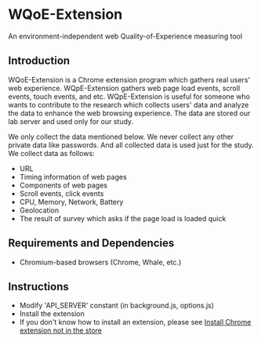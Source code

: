 # WQoE-Extension
An environment-independent web Quality-of-Experience measuring tool

## Introduction
WQoE-Extension is a Chrome extension program which gathers real users' web experience. 
WQpE-Extension gathers web page load events, scroll events, touch events, and etc.
WQpE-Extension is useful for someone who wants to contribute to the research which collects users' data and analyze the data to enhance the web browsing experience. The data are stored our lab server and used only for our study.

We only collect the data mentioned below. We never collect any other private data like passwords. And all collected data is used just for the study. We collect data as follows:
* URL
* Timing information of web pages
* Components of web pages
* Scroll events, click events
* CPU, Memory, Network, Battery
* Geolocation
* The result of survey which asks if the page load is loaded quick

## Requirements and Dependencies
* Chromium-based browsers (Chrome, Whale, etc.)

## Instructions
* Modify 'API_SERVER' constant (in background.js, options.js)
* Install the extension
* If you don't know how to install an extension, please see [Install Chrome extension not in the store](https://stackoverflow.com/questions/24577024/install-chrome-extension-not-in-the-store)
